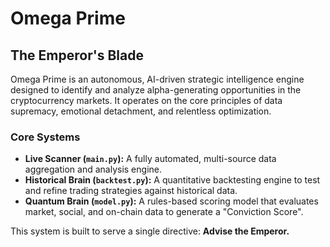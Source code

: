 # Omega Prime

## The Emperor's Blade

Omega Prime is an autonomous, AI-driven strategic intelligence engine designed to identify and analyze alpha-generating opportunities in the cryptocurrency markets. It operates on the core principles of data supremacy, emotional detachment, and relentless optimization.

### Core Systems
*   **Live Scanner (`main.py`):** A fully automated, multi-source data aggregation and analysis engine.
*   **Historical Brain (`backtest.py`):** A quantitative backtesting engine to test and refine trading strategies against historical data.
*   **Quantum Brain (`model.py`):** A rules-based scoring model that evaluates market, social, and on-chain data to generate a "Conviction Score".

This system is built to serve a single directive: **Advise the Emperor.**
